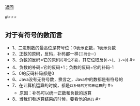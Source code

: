 <meta name="viewport" content="width=device-width, initial-scale=1.0, viewport-fit=cover">

[返回](运算符.md)

#⭐️⭐️⭐️  
## 对于有符号的数而言
- 1、二进制数的最高位是符号位：0表示正数，1表示负数
- 2、正数的原码，反码，补码都一样(`三码合一`)
- 3、负数的反码=它的原码`符号位不变`，其它位取反(`0->1, 1->0`) #⭐️ 
- 4、负数的补码=它的反码+1；负数的反码=它的补码-1
- 5、0的反码补码都是0 
- 6、Java没有无符号数，换言之，Java中的数都是有符号的
- 7、在计算机运算的时候，都是`以补码的方式来运算`的 #⭐️ 
	- 原因：补码可以统一正数和负数的运算
- 8、当我们看运算结果的时候，要看他的`原码` #⭐️